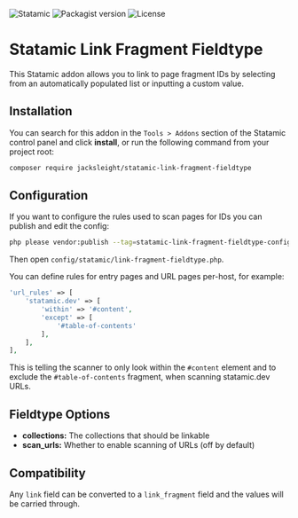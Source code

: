 <!-- statamic:hide -->

![Statamic](https://flat.badgen.net/badge/Statamic/3.2+/FF269E)
![Packagist version](https://flat.badgen.net/packagist/v/jacksleight/statamic-link-fragment-fieldtype)
![License](https://flat.badgen.net/github/license/jacksleight/statamic-link-fragment-fieldtype)

# Statamic Link Fragment Fieldtype

<!-- /statamic:hide -->

This Statamic addon allows you to link to page fragment IDs by selecting from an automatically populated list or inputting a custom value.

## Installation

You can search for this addon in the `Tools > Addons` section of the Statamic control panel and click **install**, or run the following command from your project root:

``` bash
composer require jacksleight/statamic-link-fragment-fieldtype
```

## Configuration

If you want to configure the rules used to scan pages for IDs you can publish and edit the config:

```bash
php please vendor:publish --tag=statamic-link-fragment-fieldtype-config
```

Then open `config/statamic/link-fragment-fieldtype.php`.

You can define rules for entry pages and URL pages per-host, for example:

```php
'url_rules' => [
    'statamic.dev' => [
        'within' => '#content',
        'except' => [
            '#table-of-contents'
        ],
    ],
],
```

This is telling the scanner to only look within the `#content` element and to exclude the `#table-of-contents` fragment, when scanning statamic.dev URLs.

## Fieldtype Options

* **collections:** The collections that should be linkable
* **scan_urls:** Whether to enable scanning of URLs (off by default)

## Compatibility

Any `link` field can be converted to a `link_fragment` field and the values will be carried through.
